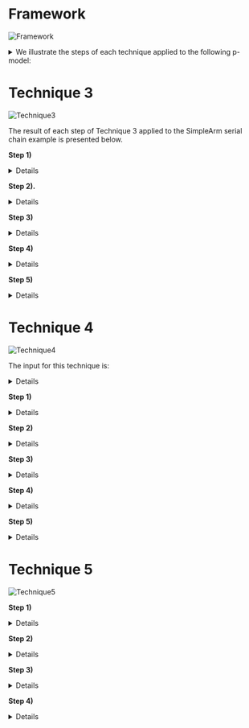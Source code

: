 # Framework
![Framework](https://github.com/UoY-RoboStar/physmod-physics-engine/assets/42748381/88e645d8-48e2-4ccb-b8ed-9f9be97680bf)

<details closed>
  <summary>We illustrate the steps of each technique applied to the following p-model:</summary>
    
  ![SimpleArmSerial](https://github.com/UoY-RoboStar/physmod-physics-engine/assets/42748381/40aa0e10-6436-444d-aa79-88fe527a29ed)

</details>

# Technique 3
![Technique3](https://github.com/UoY-RoboStar/physmod-physics-engine/assets/42748381/99aaf650-1751-4d50-a35b-245236da3117)

The result of each step of Technique 3 applied to the SimpleArm serial chain example is presented below.

**Step 1)**
<details closed>
    
  ![calculateFormulation](https://github.com/UoY-RoboStar/physmod-physics-engine/assets/42748381/0a5a6903-476e-4a76-bc28-fcc4995b30fb)

  The result of this step is: formulation = _SKO_

</details>



**Step 2).**
<details closed>

![calculateTopology](https://github.com/UoY-RoboStar/physmod-physics-engine/assets/42748381/a87bfaca-8e16-4e20-a2fe-39f07282f87d)

The output of this step is: Topology = _SerialChain_

</details>

**Step 3)**
<details closed>
  
![assignNumbering](https://github.com/UoY-RoboStar/physmod-physics-engine/assets/42748381/929c841e-26af-44b2-becf-877ae8562476)

![orderPmodel](https://github.com/UoY-RoboStar/physmod-physics-engine/assets/42748381/067685b1-74d6-4202-af9e-869591c98d46)

![getBaseLink](https://github.com/UoY-RoboStar/physmod-physics-engine/assets/42748381/875c923a-064b-45d4-9fd7-877c679a6cb2)

![getChildLinks](https://github.com/UoY-RoboStar/physmod-physics-engine/assets/42748381/c559cc30-e91d-4736-9540-124554900b1c)

The result of this step is: 

![assignNumberingOutput](https://github.com/UoY-RoboStar/physmod-physics-engine/assets/42748381/c223e7a3-7483-46d8-be0c-48992fcd39e0)
</details>

**Step 4)**
<details closed>

The formulation-dependent calculation for the components is as follows:

![linkEquations](https://github.com/UoY-RoboStar/physmod-physics-engine/assets/42748381/5aa0e785-7d58-43d9-a7c6-cb30edc276da)

![jointEquations](https://github.com/UoY-RoboStar/physmod-physics-engine/assets/42748381/cb857dff-7273-4707-ac77-ae491bcb76b7)

<details closed>
<summary>The result of this step is:</summary>
![Gripper](https://github.com/UoY-RoboStar/physmod-physics-engine/assets/42748381/1b91db98-1dc6-4631-8ee2-7cb74a984bc3)

![IntermediateLink](https://github.com/UoY-RoboStar/physmod-physics-engine/assets/42748381/328b0f5e-d842-48bd-b95b-1f0bd4c0d72f)

![BaseLink](https://github.com/UoY-RoboStar/physmod-physics-engine/assets/42748381/7b4633e8-3740-4d10-bc19-0488816ed6b5)

![WristJoint](https://github.com/UoY-RoboStar/physmod-physics-engine/assets/42748381/d0d59e16-fce7-48f7-b9f6-b39cc5e1b2b2)

![ElbowJoint](https://github.com/UoY-RoboStar/physmod-physics-engine/assets/42748381/cdd515d7-3dbc-4769-a48c-a406bff3c097)

</details>




</details>

**Step 5)**
<details closed>

The formulation-dependent calculation for the whole system is as follows:

![SystemEquations](https://github.com/UoY-RoboStar/physmod-physics-engine/assets/42748381/b6e45249-8a02-4e80-a488-93adf93540cd)

<details closed>
<summary>The result of this step is:</summary>
  
![pmodel1](https://github.com/UoY-RoboStar/physmod-physics-engine/assets/42748381/484d7a7f-2a08-4e8d-a1e6-87901eefb582)

![pmodel2](https://github.com/UoY-RoboStar/physmod-physics-engine/assets/42748381/c8e5f629-f407-4807-b463-f1e243650dc6)

![Datatypes](https://github.com/UoY-RoboStar/physmod-physics-engine/assets/42748381/23c4fa1e-1ebb-43fb-9c98-5508921aefe6)


</details>


</details>

# Technique 4

![Technique4](https://github.com/UoY-RoboStar/physmod-physics-engine/assets/42748381/321c62df-68ad-4902-9366-41bba2c3e1a0)

The input for this technique is:
<details closed>
pmodel = SimpleArm

userChoice = \{($\boldsymbol{\mathbf{\tau}}$, PlatformMapping, ($\boldsymbol{\mathbf{\tau}}$(0) = $\boldsymbol{\mathbf{0}}$, 1), (($\boldsymbol{\mathbf{\theta}}$,Method1, \textit{IBConditions}, 2)\}
</details>

**Step 1)**
<details closed>
  
![resolveMethod](https://github.com/UoY-RoboStar/physmod-physics-engine/assets/42748381/b1a14b17-9287-4276-b151-7efb56ef3480)


<details closed>
<summary>The result of this step is:</summary>
  
choice = \{($\boldsymbol{\mathbf{\tau}}$, PlatformMapping, $\boldsymbol{\mathbf{\tau}}(0) = \boldsymbol{\mathbf{0}}$, 1), ($\boldsymbol{\mathbf{\theta}},Method1$, \textit{IBConditions}, 7), ($\dot{\boldsymbol{\mathbf{\theta}}}$, Euler, $\dot{\boldsymbol{\mathbf{\theta}}}(0) = \boldsymbol{\mathbf{0}}, 6)$, $(\ddot{\boldsymbol{\mathbf{\theta}}}$, Direct Forward Dynamics,  $\ddot{\boldsymbol{\mathbf{\theta}}}(0) = \\boldsymbol{\mathbf{0}}$, 5), ($\boldsymbol{\mathbf{C}}$, Newton-Euler Inverse Dynamics, $\boldsymbol{\mathbf{C}}(\boldsymbol{\mathbf{0}}) = \boldsymbol{\mathbf{0}}$, 3), ($\mathcal{M}$, Composite Body Algorithm, $\mathcal{M}(\boldsymbol{\mathbf{0}}) = \mathcal{M}$, 2), ($\mathcal{M}^{-1}$, Cholesky Algorithm, $\mathcal{M}^{-1}(\boldsymbol{\mathbf{0}}) = \boldsymbol{\mathbf{0}}$, 4)\}

</details>
</details>

**Step 2)**
<details closed>

![updatePModel](https://github.com/UoY-RoboStar/physmod-physics-engine/assets/42748381/d57ea0e7-b3b5-472e-a886-8f0bf584f2e9)

<details closed>
  <summary>The result of this step:</summary>
  
  appends the variable minv to the pmodel. 
  </details>
</details>

**Step 3)**
<details closed>
<details closed>
<summary>The result of this step is:</summary>

  ![appendSolutions_result](https://github.com/UoY-RoboStar/physmod-physics-engine/assets/42748381/52d1ff88-c577-4aa8-8810-24e173591fe4)

  </details>
</details>

**Step 4)**
<details closed>

  The result of this step is:
<details closed>

![appendIBConditions_result](https://github.com/UoY-RoboStar/physmod-physics-engine/assets/42748381/28787872-380b-4b0f-bb07-56df9e88f95a)

  </details>
</details>

**Step 5)**
<details closed>
  
<details closed>
<summary>The result of this step is:</summary>

![computeErrors_result](https://github.com/UoY-RoboStar/physmod-physics-engine/assets/42748381/d6a9613a-0805-4a4b-8068-a4c1d87c3582)

  
  </details>
</details>

# Technique 5
![Technique5](https://github.com/UoY-RoboStar/physmod-physics-engine/assets/42748381/251c93e0-ffdf-4b75-a85a-21505bfce027)



**Step 1)**
<details closed>
  The result of this step is:
<details closed>


  </details>
</details>

**Step 2)**
<details closed>

  The result of this step is:
<details closed>

  </details>
</details>

**Step 3)**
<details closed>

  The result of this step is:
<details closed>

  </details>
</details>

**Step 4)**
<details closed>

  The result of this step is:
<details closed>

  </details>
</details>
